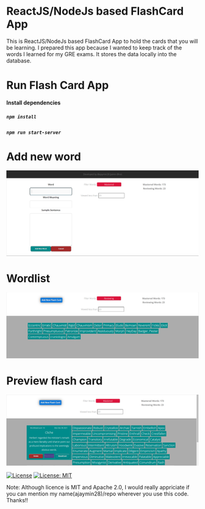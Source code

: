 # ReactJS/NodeJs based FlashCard App

This is ReactJS/NodeJs based FlashCard App to hold the cards that you will be learning. I prepared this app because I wanted to keep track of the words I learned for my GRE exams. It stores the data locally into the database.

# Run Flash Card App
#### Install dependencies
##### `npm install`
##### `npm run start-server`

# Add new word

![Alt text](images/addnewcard.PNG?raw=true "Flash Card App")

# Wordlist

![Alt text](images/wordlist.PNG?raw=true "Flash Card App")


# Preview flash card

![Alt text](images/wordview.PNG?raw=true "Flash Card App")



[![License](https://img.shields.io/badge/License-Apache_2.0-blue.svg)](https://opensource.org/licenses/Apache-2.0)
[![License: MIT](https://img.shields.io/badge/License-MIT-yellow.svg)](https://opensource.org/licenses/MIT)

Note: Although licence is MIT and Apache 2.0, I would really appriciate if you can mention my name(ajaymin28)/repo wherever you use this code. Thanks!!